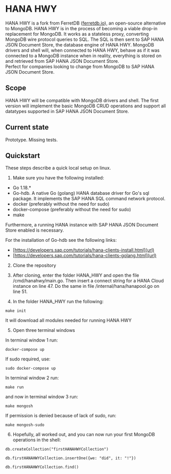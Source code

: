 # HANA HWY

HANA HWY is a fork from FerretDB ([ferretdb.io](url)), an open-source alternative to MongoDB. HANA HWY is in the process of becoming a viable drop-in replacement for MongoDB. It works as a stateless proxy, converting MongoDB wire protocol queries to SQL. The SQL is then sent to SAP HANA JSON Document Store, the database engine of HANA HWY. MongoDB drivers and shell will, when connected to HANA HWY, behave as if it was connected to a MongoDB instance when in reality, everything is stored on and retrieved from SAP HANA JSON Document Store.  
Perfect for companies looking to change from MongoDB to SAP HANA JSON Document Store. 

## Scope

HANA HWY will be compatible with MongoDB drivers and shell. The first version will implement the basic MongoDB CRUD operations and support all datatypes supported in SAP HANA JSON Document Store.


## Current state

Prototype. Missing tests. 


## Quickstart

These steps describe a quick local setup on linux.

1. Make sure you have the following installed:
- Go 1.18.*
- Go-hdb. A native Go (golang) HANA database driver for Go's sql package. It implements the SAP HANA SQL command network protocol.
- docker (preferably without the need for sudo)
- docker-compose (preferably without the need for sudo)
- make

Furthermore, a running HANA instance with SAP HANA JSON Document Store enabled is necessary.

For the installation of Go-hdb see the following links:
- [https://developers.sap.com/tutorials/hana-clients-install.html](url)
- [https://developers.sap.com/tutorials/hana-clients-golang.html](url)

2. Clone the repository

3. After cloning, enter the folder HANA_HWY and open the file /cmd/hanahwy/main.go. Then insert a connect string for a HANA Cloud instance on line 47. Do the same in file /internal/hana/hanapool.go on line 51.

4. In the folder HANA_HWY run the following:

```
make init
```

It will download all modules needed for running HANA HWY

5. Open three terminal windows

In terminal window 1 run:
 ```
 docker-compose up
 ```
 
 If sudo required, use:
 
```
sudo docker-compose up
```
 
 In terminal window 2 run: 
 
```
make run
```

and now in terminal window 3 run:
```
make mongosh
```

If permission is denied because of lack of sudo, run:
```
make mongosh-sudo
```

6. Hopefully, all worked out, and you can now run your first MongoDB operations in the shell:

```
db.createCollection("firstHANAHWYCollection")
```

```
db.firstHANAHWYCollection.insertOne({we: "did", it: "!"})
```

```
db.firstHANAHWYCollection.find()
```
